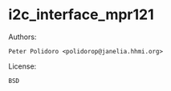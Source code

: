 # i2c_interface_mpr121

Authors:

    Peter Polidoro <polidorop@janelia.hhmi.org>

License:

    BSD
